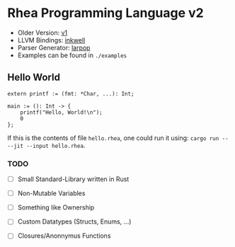 # Rhea Programming Language v2

- Older Version: [v1](./v1)
- LLVM Bindings: [inkwell](https://github.com/TheDan64/inkwell)
- Parser Generator: [larpop](https://github.com/lalrpop/lalrpop)
- Examples can be found in `./examples`

## Hello World

```
extern printf := (fmt: *Char, ...): Int;

main := (): Int -> {
	printf("Hello, World!\n");
	0
};
```

If this is the contents of file `hello.rhea`, one
could run it using: `cargo run -- --jit --input hello.rhea`.

### TODO
- [ ] Small Standard-Library written in Rust
- [ ] Non-Mutable Variables
- [ ] Something like Ownership
- [ ] Custom Datatypes (Structs, Enums, ...)
- [ ] Closures/Anonnymus Functions





